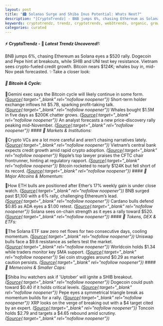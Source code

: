 ```yaml
---
layout: post
title: "🏙️ Solanas Surge and Shiba Inus Potential: Whats Next?"
description: "[CryptoTrendz] - BNB jumps 6%, chasing Ethereum as Solana eyes a $520 rally. Dogecoin and Pepe hint at breakouts, while SHIB and UNI test key resistance. Vietnam sees crypto-fueled credit growth. Bitcoin nears $124K; whales buy in, mid-Nov peak forecasted."
keywords: cryptotrendz, trendz, cryptotrends, web3trends, organic, growth, Crypto, Analyst, Bitcoin, Pepe, bank, Market, ETH
categories: curated
---
```


#### ⚡ CryptoTrendz - 📌 *Latest Trendz Uncovered!:*

BNB jumps 6%, chasing Ethereum as Solana eyes a $520 rally. Dogecoin and Pepe hint at breakouts, while SHIB and UNI test key resistance. Vietnam sees crypto-fueled credit growth. Bitcoin nears $124K; whales buy in, mid-Nov peak forecasted. ✨Take a closer look:


#### *🔖  Bitcoin & Cycle:*  

🔹Gemini exec says the Bitcoin cycle will likely continue in some form. *([Source](https://s.avyag.com/jszm){:target="_blank" rel="nofollow noopener"})* Short-term holder exchange inflows hit $5.7B, sparking profit-taking talk. *([Source](https://s.avyag.com/lot0){:target="_blank" rel="nofollow noopener"})* Whales bought $1.5M in five days as $200K chatter grows. *([Source](https://s.avyag.com/lglz){:target="_blank" rel="nofollow noopener"})* An analyst forecasts a new price-discovery rally peaking mid-November. *([Source](https://s.avyag.com/b1w7){:target="_blank" rel="nofollow noopener"})* #### *🔖  Markets & Institutions:*  

🔹Crypto VCs are a lot more careful and aren’t chasing narratives lately. *([Source](https://s.avyag.com/n9f8){:target="_blank" rel="nofollow noopener"})* Vietnam’s central bank expects credit growth amid rapid crypto adoption. *([Source](https://s.avyag.com/4pre){:target="_blank" rel="nofollow noopener"})* Ripple’s top lawyer praises the CFTC chair frontrunner, hinting at regulatory rapport. *([Source](https://s.avyag.com/i07a){:target="_blank" rel="nofollow noopener"})* Bitcoin rocketed to nearly $124K but fell short of its record. *([Source](https://s.avyag.com/merg){:target="_blank" rel="nofollow noopener"})* #### *🔖  Major Altcoins & Momentum:*  

🔹How ETH bulls are positioned after Ether’s 17% weekly gain is under close watch. *([Source](https://s.avyag.com/jqxu){:target="_blank" rel="nofollow noopener"})* BNB surged past $1,100 with a 6% rally, challenging Ethereum’s lead. *([Source](https://s.avyag.com/w4m2){:target="_blank" rel="nofollow noopener"})* Cardano bulls defend $0.85 as ADA eyes a $1.00 retest. *([Source](https://s.avyag.com/tglo){:target="_blank" rel="nofollow noopener"})* Solana sees on-chain strength as it eyes a rally toward $520. *([Source](https://s.avyag.com/kgtx){:target="_blank" rel="nofollow noopener"})* #### *🔖  Tokens, DEX & ETFs:*  

🔹The Solana ETF saw zero net flows for two consecutive days, cooling momentum. *([Source](https://s.avyag.com/wpnn){:target="_blank" rel="nofollow noopener"})* Uniswap bulls face a $9.6 resistance as sellers test the market. *([Source](https://s.avyag.com/ywto){:target="_blank" rel="nofollow noopener"})* Worldcoin holds $1.34 while traders monitor key SMA support. *([Source](https://s.avyag.com/0ilh){:target="_blank" rel="nofollow noopener"})* Sei coin struggles around $0.29 as market caution persists. *([Source](https://s.avyag.com/4ky4){:target="_blank" rel="nofollow noopener"})* #### *🔖  Memecoins & Smaller Caps:*  

🔹Shiba Inu watchers ask if 'Uptober' will ignite a SHIB breakout. *([Source](https://s.avyag.com/f5km){:target="_blank" rel="nofollow noopener"})* Dogecoin could push toward $0.40 if it holds critical levels. *([Source](https://s.avyag.com/0nj5){:target="_blank" rel="nofollow noopener"})* Pepe eyes a symmetrical triangle break as momentum builds for a rally. *([Source](https://s.avyag.com/xrz4){:target="_blank" rel="nofollow noopener"})* XRP looks on the verge of breaking out with a $4 target cited by an expert. *([Source](https://s.avyag.com/ao65){:target="_blank" rel="nofollow noopener"})* Toncoin holds $2.79 and targets a $4.65 rebound amid scrutiny. *([Source](https://s.avyag.com/7wyx){:target="_blank" rel="nofollow noopener"})*